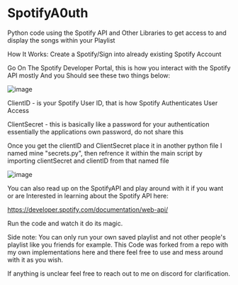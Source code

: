 # SpotifyA0uth
Python code using the Spotify API and Other Libraries to get access to and display the songs within your Playlist

How It Works:
Create a Spotify/Sign into already existing Spotify Account

Go On The Spotify Developer Portal, this is how you interact with the Spotify API mostly And you Should see these two things below:

![image](https://user-images.githubusercontent.com/94329833/188719063-4fadfb68-f341-4890-8c25-e4451fa67773.png)

ClientID - is your Spotify User ID, that is how Spotify Authenticates User Access

ClientSecret - this is basically like a password for your authentication essentially the applications own password, do not share this

Once you get the clientID and ClientSecret place it in another python file I named mine "secrets.py",
then refrence it within the main script by importing clientSecret and clientID from that named file

![image](https://user-images.githubusercontent.com/94329833/188720368-8e98cc39-0d71-423b-9844-599f4c214c70.png)

You can also read up on the SpotifyAPI and play around with it if you want or are Interested in learning
about the Spotify API here:

https://developer.spotify.com/documentation/web-api/

Run the code and watch it do its magic.

Side note: You can only run your own saved playlist and not other people's playlist like you friends for example. This Code was forked from a repo with my own implementations here and there feel free to use and mess around with it as you wish.

If anything is unclear feel free to reach out to me on discord for clarification. 
